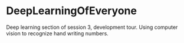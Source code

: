 # DeepLearningOfEveryone
Deep learning section of session 3, development tour. Using computer vision to recognize hand writing numbers.
